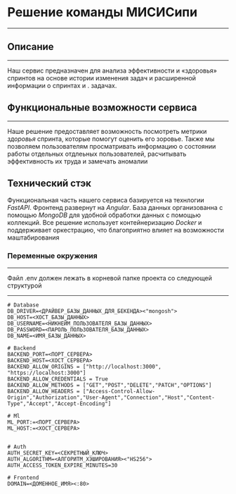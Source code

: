 # Решение команды МИСИСипи
___
## Описание
---
Наш сервис предназначен для анализа эффективности и «здоровья» спринтов на основе истории изменения задач и расширенной информации о спринтах и .
задачах. 
## Функциональные возможности сервиса
---
Наше решение предоставляет возможность посмотреть метрики *здоровья* спринта, которые помогут оценить его зоровье. Также мы позволяем пользователям просматривать информацию о состоянии работы отдельных отдлеьных пользователей, расчитывать эффективность их труда и замечать аномалии

## Технический стэк
Функциональная часть нашего сервиса базируется на технлогии *FastAPI*. Фронтенд развернут на *Angular*. База данных организованна с помощью *MongoDB* для удобной обработки данных с помощью коллекций. Все решение использует контейнеризацию *Docker* и поддерживает оркестрацию, что благоприятно влияет на возможности маштабирования 
### Переменные окружения
___
Файл .env должен лежать в корневой папке проекта со следующей структурой
___
```shell
# Database
DB_DRIVER=<ДРАЙВЕР_БАЗЫ_ДАННЫХ_ДЛЯ_БЕКЕНДА><"mongosh">
DB_HOST=<ХОСТ_БАЗЫ_ДАННЫХ>
DB_USERNAME=<НИКНЕЙМ_ПОЛЬЗОВАТЕЛЯ_БАЗЫ_ДАННЫХ>
DB_PASSWORD=<ПАРОЛЬ_ПОЛЬЗОВАТЕЛЯ_БАЗЫ_ДАННЫХ>
DB_NAME=<ИМЯ_БАЗЫ_ДАННЫХ>

# Backend
BACKEND_PORT=<ПОРТ_СЕРВЕРА>
BACKEND_HOST=<ХОСТ_СЕРВЕРА>
BACKEND_ALLOW_ORIGINS = ["http://localhost:3000", "https://localhost:3000"]
BACKEND_ALLOW_CREDENTIALS = True
BACKEND_ALLOW_METHODS = ["GET","POST","DELETE","PATCH","OPTIONS"]
BACKEND_ALLOW_HEADERS = ["Access-Control-Allow-Origin","Authorization","User-Agent","Connection","Host","Content-Type","Accept","Accept-Encoding"]

# Ml
ML_PORT:=<ПОРТ_СЕРВЕРА>
ML_HOST:=<ХОСТ_СЕРВЕРА>


# Auth
AUTH_SECRET_KEY=<СЕКРЕТНЫЙ_КЛЮЧ>
AUTH_ALGORITHM=<АЛГОРИТМ_ХЭШИРОВАНИЯ><"HS256">
AUTH_ACCESS_TOKEN_EXPIRE_MINUTES=30

# Frontend
DOMAIN=<ДОМЕННОЕ_ИМЯ><:80>
```
